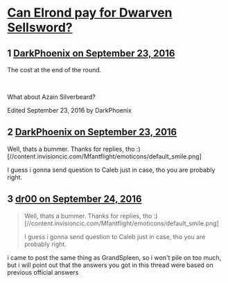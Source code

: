 # [Can Elrond pay for Dwarven Sellsword?](https://community.fantasyflightgames.com/topic/230768-can-elrond-pay-for-dwarven-sellsword/)

## 1 [DarkPhoenix on September 23, 2016](https://community.fantasyflightgames.com/topic/230768-can-elrond-pay-for-dwarven-sellsword/?do=findComment&comment=2427074)

The cost at the end of the round.

 

What about Azain Silverbeard?

Edited September 23, 2016 by DarkPhoenix

## 2 [DarkPhoenix on September 23, 2016](https://community.fantasyflightgames.com/topic/230768-can-elrond-pay-for-dwarven-sellsword/?do=findComment&comment=2427689)

Well, thats a bummer. Thanks for replies, tho :) [//content.invisioncic.com/Mfantflight/emoticons/default_smile.png]

I guess i gonna send question to Caleb just in case, tho you are probably right.

## 3 [dr00 on September 24, 2016](https://community.fantasyflightgames.com/topic/230768-can-elrond-pay-for-dwarven-sellsword/?do=findComment&comment=2429234)

> Well, thats a bummer. Thanks for replies, tho :) [//content.invisioncic.com/Mfantflight/emoticons/default_smile.png]
> 
> I guess i gonna send question to Caleb just in case, tho you are probably right.

i came to post the same thing as GrandSpleen, so i won't pile on too much, but i will point out that the answers you got in this thread were based on previous official answers

